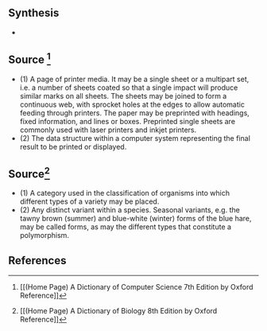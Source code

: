## Synthesis
- 
## Source [^1]
- (1) A page of printer media. It may be a single sheet or a multipart set, i.e. a number of sheets coated so that a single impact will produce similar marks on all sheets. The sheets may be joined to form a continuous web, with sprocket holes at the edges to allow automatic feeding through printers. The paper may be preprinted with headings, fixed information, and lines or boxes. Preprinted single sheets are commonly used with laser printers and inkjet printers. 
- (2) The data structure within a computer system representing the final result to be printed or displayed.
## Source[^2]
- (1) A category used in the classification of organisms into which different types of a variety may be placed. 
- (2) Any distinct variant within a species. Seasonal variants, e.g. the tawny brown (summer) and blue-white (winter) forms of the blue hare, may be called forms, as may the different types that constitute a polymorphism.
## References

[^1]: [[(Home Page) A Dictionary of Computer Science 7th Edition by Oxford Reference]]
[^2]: [[(Home Page) A Dictionary of Biology 8th Edition by Oxford Reference]]